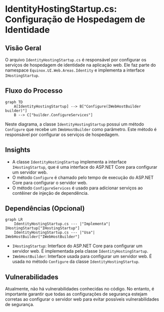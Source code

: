# IdentityHostingStartup.cs: Configuração de Hospedagem de Identidade

## Visão Geral
O arquivo `IdentityHostingStartup.cs` é responsável por configurar os serviços de hospedagem de identidade na aplicação web. Ele faz parte do namespace `Equinox.UI.Web.Areas.Identity` e implementa a interface `IHostingStartup`.

## Fluxo do Processo
```mermaid
graph TD
    A[IdentityHostingStartup] --> B["Configure(IWebHostBuilder builder)"]
    B --> C["builder.ConfigureServices"]
```
Neste diagrama, a classe `IdentityHostingStartup` possui um método `Configure` que recebe um `IWebHostBuilder` como parâmetro. Este método é responsável por configurar os serviços de hospedagem.

## Insights
- A classe `IdentityHostingStartup` implementa a interface `IHostingStartup`, que é uma interface do ASP.NET Core para configurar um servidor web.
- O método `Configure` é chamado pelo tempo de execução do ASP.NET Core para configurar o servidor web.
- O método `ConfigureServices` é usado para adicionar serviços ao contêiner de injeção de dependência.

## Dependências (Opcional)
```mermaid
graph LR
    IdentityHostingStartup.cs --- |"Implementa"| IHostingStartup["IHostingStartup"]
    IdentityHostingStartup.cs --- |"Usa"| IWebHostBuilder["IWebHostBuilder"]
```
- `IHostingStartup`: Interface do ASP.NET Core para configurar um servidor web. É implementada pela classe `IdentityHostingStartup`.
- `IWebHostBuilder`: Interface usada para configurar um servidor web. É usada no método `Configure` da classe `IdentityHostingStartup`.

## Vulnerabilidades
Atualmente, não há vulnerabilidades conhecidas no código. No entanto, é importante garantir que todas as configurações de segurança estejam corretas ao configurar o servidor web para evitar possíveis vulnerabilidades de segurança.